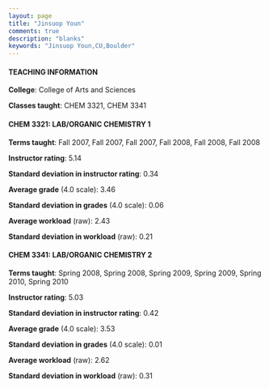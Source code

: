 ```yaml
---
layout: page
title: "Jinsuop Youn" 
comments: true
description: "blanks"
keywords: "Jinsuop Youn,CU,Boulder"
---
```

<head>
<script src="https://ajax.googleapis.com/ajax/libs/jquery/2.1.3/jquery.min.js"></script>
<script src="https://dl.dropboxusercontent.com/s/pc42nxpaw1ea4o9/highcharts.js?dl=0"></script>
<!-- <script src="../assets/js/highcharts.js"></script> -->
<style type="text/css">@font-face {
	font-family: "Bebas Neue";
	src: url(https://www.filehosting.org/file/details/544349/BebasNeue Regular.otf) format("opentype");
	}
	h1.Bebas { 
		font-family: "Bebas Neue", Verdana, Tahoma;
	}
</style>
</head>
	   
#### TEACHING INFORMATION

**College**: College of Arts and Sciences

**Classes taught**: CHEM 3321, CHEM 3341

#### CHEM 3321: LAB/ORGANIC CHEMISTRY 1

**Terms taught**: Fall 2007, Fall 2007, Fall 2007, Fall 2008, Fall 2008, Fall 2008

**Instructor rating**: 5.14

**Standard deviation in instructor rating**: 0.34

**Average grade** (4.0 scale): 3.46

**Standard deviation in grades** (4.0 scale): 0.06

**Average workload** (raw): 2.43

**Standard deviation in workload** (raw): 0.21

#### CHEM 3341: LAB/ORGANIC CHEMISTRY 2

**Terms taught**: Spring 2008, Spring 2008, Spring 2009, Spring 2009, Spring 2010, Spring 2010

**Instructor rating**: 5.03

**Standard deviation in instructor rating**: 0.42

**Average grade** (4.0 scale): 3.53

**Standard deviation in grades** (4.0 scale): 0.01

**Average workload** (raw): 2.62

**Standard deviation in workload** (raw): 0.31

